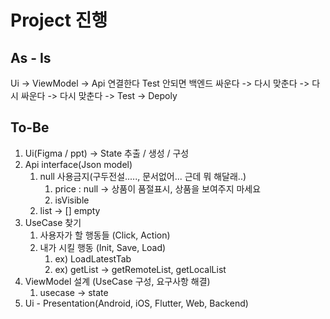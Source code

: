 # Project 진행

## As - Is
Ui -> ViewModel -> Api 연결한다
Test 안되면 백엔드 싸운다 -> 다시 맞춘다 -> 다시 싸운다 -> 다시 맞춘다 -> Test -> Depoly

## To-Be
1. Ui(Figma / ppt) -> State 추출 / 생성 / 구성
2. Api interface(Json model)
    1. null 사용금지(구두전설....., 문서없어... 근데 뭐 해달래..)
        1. price : null -> 상품이 품절표시, 상품을 보여주지 마세요
        2. isVisible
    2. list -> [] empty
3. UseCase 찾기
    1. 사용자가 할 행동들 (Click, Action)
    2. 내가 시킬 행동 (Init, Save, Load)
        1. ex) LoadLatestTab
        2. ex) getList -> getRemoteList, getLocalList
4. ViewModel 설계 (UseCase 구성, 요구사항 해결)
    1. usecase -> state
5. Ui - Presentation(Android, iOS, Flutter, Web, Backend)